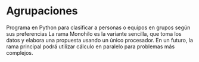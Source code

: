 # Agrupaciones
Programa en Python para clasificar a personas o equipos en grupos según sus preferencias
La rama Monohilo es la variante sencilla, que toma los datos y elabora una propuesta usando un único procesador.
En un futuro, la rama principal podrá utilizar cálculo en paralelo para problemas más complejos.
